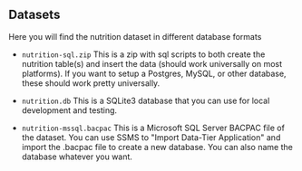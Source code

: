 ## Datasets
Here you will find the nutrition dataset in different database formats 

- `nutrition-sql.zip` This is a zip with sql scripts to both create the nutrition table(s) and insert the data (should work universally on most platforms). If you want to setup a Postgres, MySQL, or other database, these should work pretty universally. 

- `nutrition.db` This is a SQLite3 database that you can use for local development and testing. 

- `nutrition-mssql.bacpac` This is a Microsoft SQL Server BACPAC file of the dataset. You can use SSMS to "Import Data-Tier Application" and import the .bacpac file to create a new database. You can also name the database whatever you want.
